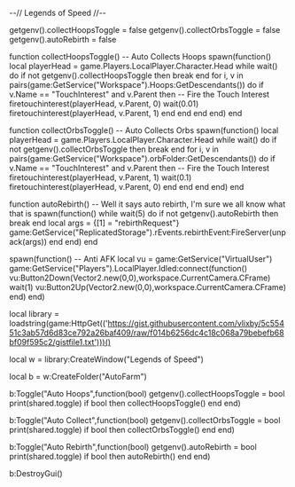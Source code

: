  --// Legends of Speed //--
 
getgenv().collectHoopsToggle = false
getgenv().collectOrbsToggle = false
getgenv().autoRebirth = false

function collectHoopsToggle() -- Auto Collects Hoops
    spawn(function()
        local playerHead = game.Players.LocalPlayer.Character.Head
        while wait() do
            if not getgenv().collectHoopsToggle then break end
            for i, v in pairs(game:GetService("Workspace").Hoops:GetDescendants()) do
                if v.Name == "TouchInterest" and v.Parent then
                    -- Fire the Touch Interest
                    firetouchinterest(playerHead, v.Parent, 0)
                    wait(0.01)
                    firetouchinterest(playerHead, v.Parent, 1)
                end
            end 
        end
    end)
end

function collectOrbsToggle() -- Auto Collects Orbs
    spawn(function()
        local playerHead = game.Players.LocalPlayer.Character.Head
        while wait() do
            if not getgenv().collectOrbsToggle then break end
            for i, v in pairs(game:GetService("Workspace").orbFolder:GetDescendants()) do
                if v.Name == "TouchInterest" and v.Parent then
                    -- Fire the Touch Interest
                    firetouchinterest(playerHead, v.Parent, 1)
                    wait(0.1)
                    firetouchinterest(playerHead, v.Parent, 0)
                end
            end
        end
    end)
end

function autoRebirth() -- Well it says auto rebirth, I'm sure we all know what that is
    spawn(function() 
        while wait(5) do
            if not getgenv().autoRebirth then break end
            local args = {[1] = "rebirthRequest"}
            game:GetService("ReplicatedStorage").rEvents.rebirthEvent:FireServer(unpack(args))
         end
    end)
end

spawn(function() -- Anti AFK
    local vu = game:GetService("VirtualUser")
    game:GetService("Players").LocalPlayer.Idled:connect(function()
    vu:Button2Down(Vector2.new(0,0),workspace.CurrentCamera.CFrame)
    wait(1)
    vu:Button2Up(Vector2.new(0,0),workspace.CurrentCamera.CFrame)
    end) 
end)


local library = loadstring(game:HttpGet(('https://gist.githubusercontent.com/vlixby/5c55451c3ab57d6d83ce792a26baf409/raw/f014b6256dc4c18c068a79bebefb68bf09f595c2/gistfile1.txt')))()

local w = library:CreateWindow("Legends of Speed")

local b = w:CreateFolder("AutoFarm")

b:Toggle("Auto Hoops",function(bool)
    getgenv().collectHoopsToggle = bool
    print(shared.toggle)
    if bool then
        collectHoopsToggle()
    end
end)

b:Toggle("Auto Collect",function(bool)
    getgenv().collectOrbsToggle = bool
    print(shared.toggle)
    if bool then
        collectOrbsToggle()
    end
end)

b:Toggle("Auto Rebirth",function(bool)
    getgenv().autoRebirth = bool
    print(shared.toggle)
    if bool then
        autoRebirth()
    end
end)

b:DestroyGui()
